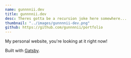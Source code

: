 ```yaml
---
name: gunnnnii.dev
title: gunnnnii.dev
desc: Theres gotta be a recursion joke here somewhere...
thumbnail: "../images/gunnnnii-dev.png"
github: https://github.com/gunnnnii/portfolio
---
```


My personal website, you're looking at it right now!

Built with [Gatsby](https://www.gatsbyjs.org/).
